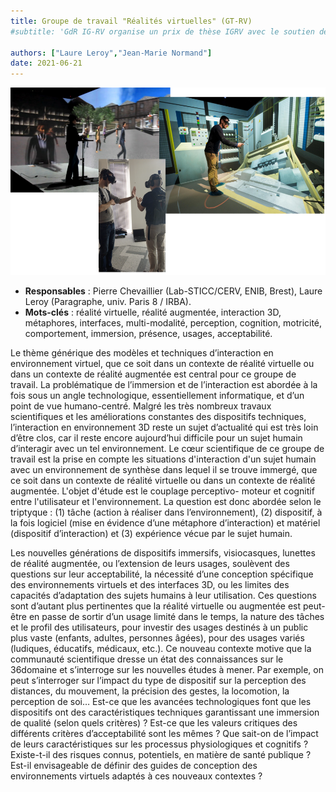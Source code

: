 ```yaml
---
title: Groupe de travail "Réalités virtuelles" (GT-RV)
#subtitle: 'GdR IG-RV organise un prix de thèse IGRV avec le soutien des associations AFIG, AFRV et EGFR. L’objectif de ce prix de thèse est de récompenser chaque année une excellente thèse issue de la communauté du GdR IG-RV.'

authors: ["Laure Leroy","Jean-Marie Normand"]
date: 2021-06-21
---
```


<img src="photo gtrv.png" height="300">

* **Responsables** : Pierre Chevaillier (Lab-STICC/CERV, ENIB,
Brest), Laure Leroy (Paragraphe, univ. Paris 8 / IRBA).
* **Mots-clés** : réalité virtuelle, réalité augmentée, interaction 3D, métaphores, interfaces, multi-modalité,
perception, cognition, motricité, comportement, immersion, présence, usages, acceptabilité.


Le thème générique des modèles et techniques d’interaction en environnement virtuel, que ce soit
dans un contexte de réalité virtuelle ou dans un contexte de réalité augmentée est central pour ce
groupe de travail. La problématique de l’immersion et de l’interaction est abordée à la fois sous un
angle technologique, essentiellement informatique, et d’un point de vue humano-centré. Malgré les
très nombreux travaux scientifiques et les améliorations constantes des dispositifs techniques,
l’interaction en environnement 3D reste un sujet d’actualité qui est très loin d’être clos, car il reste
encore aujourd’hui difficile pour un sujet humain d’interagir avec un tel environnement. Le cœur
scientifique de ce groupe de travail est la prise en compte les situations d'interaction d'un sujet humain
avec un environnement de synthèse dans lequel il se trouve immergé, que ce soit dans un contexte de
réalité virtuelle ou dans un contexte de réalité augmentée. L'objet d'étude est le couplage perceptivo-
moteur et cognitif entre l'utilisateur et l'environnement. La question est donc abordée selon le
triptyque : (1) tâche (action à réaliser dans l’environnement), (2) dispositif, à la fois logiciel (mise en
évidence d’une métaphore d’interaction) et matériel (dispositif d’interaction) et (3) expérience vécue
par le sujet humain.

Les nouvelles générations de dispositifs immersifs, visiocasques, lunettes de réalité augmentée, ou
l’extension de leurs usages, soulèvent des questions sur leur acceptabilité, la nécessité d’une
conception spécifique des environnements virtuels et des interfaces 3D, ou les limites des capacités
d’adaptation des sujets humains à leur utilisation. Ces questions sont d’autant plus pertinentes que la
réalité virtuelle ou augmentée est peut-être en passe de sortir d’un usage limité dans le temps, la
nature des tâches et le profil des utilisateurs, pour investir des usages destinés à un public plus vaste
(enfants, adultes, personnes âgées), pour des usages variés (ludiques, éducatifs, médicaux, etc.). Ce
nouveau contexte motive que la communauté scientifique dresse un état des connaissances sur le
36domaine et s’interroge sur les nouvelles études à mener. Par exemple, on peut s’interroger sur l’impact
du type de dispositif sur la perception des distances, du mouvement, la précision des gestes, la
locomotion, la perception de soi… Est-ce que les avancées technologiques font que les dispositifs ont
des caractéristiques techniques garantissant une immersion de qualité (selon quels critères) ? Est-ce
que les valeurs critiques des différents critères d’acceptabilité sont les mêmes ? Que sait-on de
l’impact de leurs caractéristiques sur les processus physiologiques et cognitifs ? Existe-t-il des risques
connus, potentiels, en matière de santé publique ? Est-il envisageable de définir des guides de
conception des environnements virtuels adaptés à ces nouveaux contextes ?
